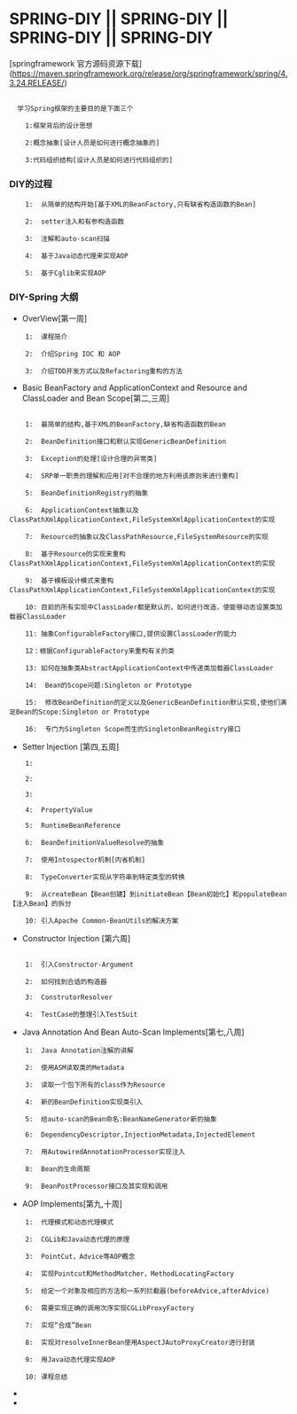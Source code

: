 #           SPRING-DIY || SPRING-DIY || SPRING-DIY || SPRING-DIY

[springframework 官方源码资源下载] (https://maven.springframework.org/release/org/springframework/spring/4.3.24.RELEASE/)

```

  学习Spring框架的主要目的是下面三个

    1:框架背后的设计思想

    2:概念抽象[设计人员是如何进行概念抽象的]

    3:代码组织结构[设计人员是如何进行代码组织的]

```

### DIY的过程

```
    1:  从简单的结构开始[基于XML的BeanFactory,只有缺省构造函数的Bean]

    2:  setter注入和有参构造函数

    3:  注解和auto-scan扫描

    4:  基于Java动态代理来实现AOP

    5:  基于Cglib来实现AOP
```

### DIY-Spring 大纲

* OverView[第一周]

```
    1:  课程简介

    2:  介绍Spring IOC 和 AOP

    3:  介绍TDD开发方式以及Refactoring重构的方法
```

* Basic BeanFactory and ApplicationContext and Resource and ClassLoader and Bean Scope[第二,三周]

```

    1:  最简单的结构,基于XML的BeanFactory,缺省构造函数的Bean

    2:  BeanDefinition接口和默认实现GenericBeanDefinition

    3:  Exception的处理[设计合理的异常类]

    4:  SRP单一职责的理解和应用[对不合理的地方利用该原则来进行重构]

    5:  BeanDefinitionRegistry的抽象

    6:  ApplicationContext抽象以及ClassPathXmlApplicationContext,FileSystemXmlApplicationContext的实现

    7:  Resource的抽象以及ClassPathResource,FileSystemResource的实现

    8:  基于Resource的实现来重构ClassPathXmlApplicationContext,FileSystemXmlApplicationContext的实现

    9:  基于模板设计模式来重构ClassPathXmlApplicationContext,FileSystemXmlApplicationContext的实现

    10: 目前的所有实现中ClassLoader都是默认的，如何进行改造，使能够动态设置类加载器ClassLoader

    11: 抽象ConfigurableFactory接口,提供设置ClassLoader的能力

    12：根据ConfigurableFactory来重构有关的类

    13: 如何在抽象类AbstractApplicationContext中传递类加载器ClassLoader

    14:  Bean的Scope问题:Singleton or Prototype

    15:  修改BeanDefinition的定义以及GenericBeanDefinition默认实现,使他们满足Bean的Scope:Singleton or Prototype

    16:  专门为Singleton Scope而生的SingletonBeanRegistry接口

```

* Setter Injection [第四,五周]

```
    1:

    2:

    3:

    4:  PropertyValue

    5:  RuntimeBeanReference

    6:  BeanDefinitionValueResolve的抽象

    7:  使用Intospector机制[内省机制]

    8:  TypeConverter实现从字符串到特定类型的转换

    9:  从createBean【Bean创建】到initiateBean【Bean初始化】和populateBean【注入Bean】的拆分

    10: 引入Apache Common-BeanUtils的解决方案
```

* Constructor Injection [第六周]

```

    1:  引入Constructor-Argument

    2:  如何找到合适的构造器

    3:  ConstrutorResolver

    4:  TestCase的整理引入TestSuit

```

* Java Annotation And Bean Auto-Scan Implements[第七,八周]

```
    1:  Java Annotation注解的讲解

    2:  使用ASM读取类的Metadata

    3:  读取一个包下所有的class作为Resource

    4:  新的BeanDefinition实现类引入

    5:  给auto-scan的Bean命名:BeanNameGenerator新的抽象

    6:  DependencyDescriptor,InjectionMetadata,InjectedElement

    7:  用AutowiredAnnotationProcessor实现注入

    8:  Bean的生命周期

    9:  BeanPostProcessor接口及其实现和调用

```

* AOP Implements[第九,十周]

```
    1:  代理模式和动态代理模式

    2:  CGLib和Java动态代理的原理

    3:  PointCut，Advice等AOP概念

    4:  实现Pointcut和MethodMatcher，MethodLocatingFactory

    5:  给定一个对象及相应的方法和一系列拦截器(beforeAdvice,afterAdvice)

    6:  需要实现正确的调用次序实现CGLibProxyFactory

    7:  实现“合成”Bean

    8:  实现对resolveInnerBean使用AspectJAutoProxyCreator进行封装

    9:  用Java动态代理实现AOP

    10: 课程总结

```

*
*
























